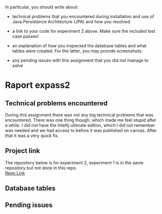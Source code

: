 In particular, you should write about:

- technical problems that you encountered during installation and use of Java Persistence Architecture (JPA) and how you resolved

- a link to your code for experiment 2 above. Make sure the included test case passes!

- an explanation of how you inspected the database tables and what tables were created. For the latter, you may provide screenshots.

- any pending issues with this assignment that you did not manage to solve

# Raport expass2

## Technical problems encountered

During this assignment there was not any big technical problems that was encountered. There was one thing though, which made me feel stupid after a while. I did not have the Intellij ultimate edition, which I did not remember was needed and we had access to before it was published on canvas. After that it was a very quick fix. 

## Project link

The repository below is for experiment 2, experiment 1 is in the same repository but not done in this repo.  
[Repo Link](https://github.com/jolsaker98/DAT250-expass2/tree/master/eclipselink/experiment-2)

## Database tables



## Pending issues

